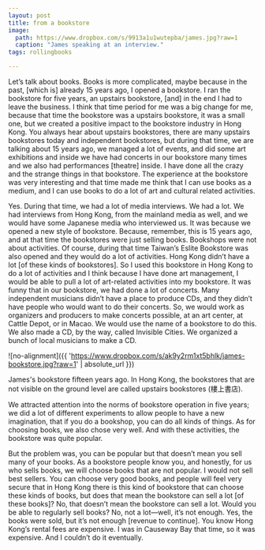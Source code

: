 ```yaml
---
layout: post
title: from a bookstore
image:
  path: https://www.dropbox.com/s/9913a1u1wutepba/james.jpg?raw=1
  caption: "James speaking at an interview."
tags: rollingbooks

---
```


Let’s talk about books. Books is more complicated, maybe because in the past, [which is] already 15 years ago, I opened a bookstore. I ran the bookstore for five years, an upstairs bookstore, [and] in the end I had to leave the business. I think that time period for me was a big change for me, because that time the bookstore was a upstairs bookstore, it was a small one, but we created a positive impact to the bookstore industry in Hong Kong. You always hear about upstairs bookstores, there are many upstairs bookstores today and independent bookstores, but during that time, we are talking about 15 years ago, we managed a lot of events, and did some art exhibitions and inside we have had concerts in our bookstore many times and we also had performances [theatre] inside. I have done all the crazy and the strange things in that bookstore. The experience at the bookstore was very interesting and that time made me think that I can use books as a medium, and I can use books to do a lot of art and cultural related activities. 

Yes. During that time, we had a lot of media interviews. We had a lot. We had interviews from Hong Kong, from the mainland media as well, and we would have some Japanese media who interviewed us. It was because we opened a new style of bookstore. Because, remember, this is 15 years ago, and at that time the bookstores were just selling books. Bookshops were not about activities. Of course, during that time Taiwan’s Eslite Bookstore was also opened and they would do a lot of activities. Hong Kong didn’t have a lot [of these kinds of bookstores]. So I used this bookstore in Hong Kong to do a lot of activities and I think because I have done art management, I would be able to pull a lot of art-related activities into my bookstore. It was funny that in our bookstore, we had done a lot of concerts. Many independent musicians didn’t have a place to produce CDs, and they didn’t have people who would want to do their concerts. So, we would work as organizers and producers to make concerts possible, at an art center, at Cattle Depot, or in Macao. We would use the name of a bookstore to do this. We also made a CD, by the way, called Invisible Cities. We organized a bunch of local musicians to make a CD. 

![no-alignment]({{ 'https://www.dropbox.com/s/ak9y2rm1xt5bhlk/james-bookstore.jpg?raw=1' | absolute_url }})
  <figcaption>James's bookstore fifteen years ago. In Hong Kong, the bookstores that are not visible on the ground level are called upstairs bookstores (樓上書店).</figcaption>
  
We attracted attention into the norms of bookstore operation in five years; we did a lot of different experiments to allow people to have a new imagination, that if you do a bookshop, you can do all kinds of things. As for choosing books, we also chose very well. And with these activities, the bookstore was quite popular. 

But the problem was, you can be popular but that doesn’t mean you sell many of your books. As a bookstore people know you, and honestly, for us who sells books, we will choose books that are not popular. I would not sell best sellers. You can choose very good books, and people will feel very secure that in Hong Kong there is this kind of bookstore that can choose these kinds of books, but does that mean the bookstore can sell a lot [of these books]? No, that doesn’t mean the bookstore can sell a lot. Would you be able to regularly sell books? No, not a lot—well, it’s not enough. Yes, the books were sold, but it’s not enough [revenue to continue]. You know Hong Kong’s rental fees are expensive. I was in Causeway Bay that time, so it was expensive. And I couldn’t do it eventually.


